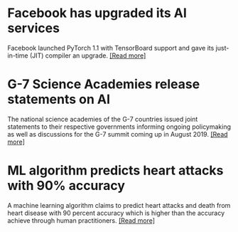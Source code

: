 
# Facebook has upgraded its AI services

Facebook launched PyTorch 1.1 with TensorBoard support and gave its just-in-time (JIT) compiler an upgrade.
[[Read more]](https://venturebeat.com/2019/05/01/facebook-launches-pytorch-1-1-with-tensorboard-support/?fbclid=IwAR0U8FL_KBRc_pzfSvbR_1FcrpuMTP0PxIch1GR6Igw-Om5t9_zZEf_e60E)



# G-7 Science Academies release statements on AI

The national science academies of the G-7 countries issued joint statements to their respective governments informing ongoing policymaking as well as discussions for the G-7 summit coming up in August 2019. 
[[Read more]](http://www8.nationalacademies.org/onpinews/newsitem.aspx?RecordID=562019&fbclid=IwAR2U4bEM42Gsm6bNvxQ64MQ9QVO0-xDQroSdECtZ4kh9BAPUW7E2Txw-C3I)



# ML algorithm predicts heart attacks with 90% accuracy

A machine learning algorithm claims to predict heart attacks and death from heart disease with 90 percent accuracy which is higher than the accuracy achieve through human practitioners.
[[Read more]](https://www.artificialintelligence-news.com/2019/05/14/ml-algorithm-predicts-heart-attacks/)
